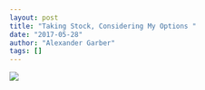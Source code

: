 ```yaml
---
layout: post
title: "Taking Stock, Considering My Options "
date: "2017-05-28"
author: "Alexander Garber"
tags: []
---
```


<div xmlns="http://www.w3.org/1999/xhtml"><a href="https://lh3.googleusercontent.com/-_04HLb30_3o/WSqhX5iHl1I/AAAAAAAASRU/_0SmfUAi3LIBx8hTxeOP1tEY8FYYEskvACHM/s2560/%255BUNSET%255D" onblur="try {parent.deselectBloggerImageGracefully();} catch(e) {}"><img border="0" src="https://lh3.googleusercontent.com/-_04HLb30_3o/WSqhX5iHl1I/AAAAAAAASRU/_0SmfUAi3LIBx8hTxeOP1tEY8FYYEskvACHM/s640/%255BUNSET%255D" style="display:block; margin:0px auto 10px; text-align:center;cursor:pointer; cursor:hand;"></a></div>
